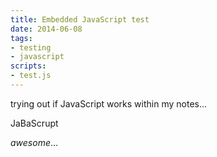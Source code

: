 ```yaml
---
title: Embedded JavaScript test
date: 2014-06-08
tags:
- testing
- javascript
scripts: 
- test.js
---
```

trying out if JavaScript works within my notes...

<div id="jsplayground">JaBaScrupt</div>

*awesome*...
